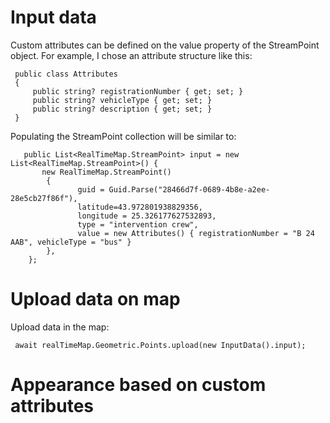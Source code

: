 # Input data

Custom attributes can be defined on the value property of the StreamPoint object. For example, I chose an attribute structure like this:

     public class Attributes
     {
         public string? registrationNumber { get; set; }
         public string? vehicleType { get; set; }
         public string? description { get; set; }
     }

Populating the StreamPoint collection will be similar to:

       public List<RealTimeMap.StreamPoint> input = new List<RealTimeMap.StreamPoint>() {
           new RealTimeMap.StreamPoint()
            {
                   guid = Guid.Parse("28466d7f-0689-4b8e-a2ee-28e5cb27f86f"),
                   latitude=43.972801938829356,
                   longitude = 25.326177627532893,
                   type = "intervention crew",
                   value = new Attributes() { registrationNumber = "B 24 AAB", vehicleType = "bus" }
            },
        };
# Upload data on map

Upload data in the map:

     await realTimeMap.Geometric.Points.upload(new InputData().input);

# Appearance based on custom attributes


